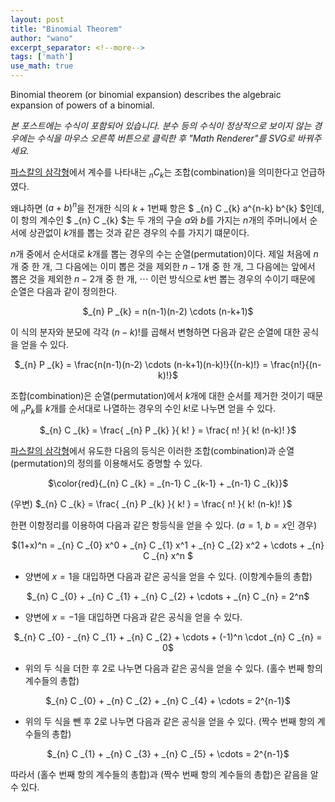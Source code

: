 ```yaml
---
layout: post
title: "Binomial Theorem"
author: "wano"
excerpt_separator: <!--more-->
tags: ['math']
use_math: true
---
```


Binomial theorem (or binomial expansion) describes the algebraic expansion of powers of a binomial.<!--more-->

*본 포스트에는 수식이 포함되어 있습니다. 분수 등의 수식이 정상적으로 보이지 않는 경우에는 수식을 마우스 오른쪽 버튼으로 클릭한 후 "Math Renderer"를 SVG로 바꿔주세요.*

[파스칼의 삼각형](https://cgvfxmath.github.io/2023-03-20/pascal-triangle)에서 계수를 나타내는 $_{n} C _{k}$는 조합(combination)을 의미한다고 언급하였다.

왜냐하면 $(a+b)^n$을 전개한 식의 $k+1$번째 항은 $ _{n} C _{k} a^{n-k} b^{k} $인데, 이 항의 계수인 $ _{n} C _{k} $는 두 개의 구슬 $a$와 $b$를 가지는 $n$개의 주머니에서 순서에 상관없이 $k$개를 뽑는 것과 같은 경우의 수를 가지기 떄문이다.

$n$개 중에서 순서대로 $k$개를 뽑는 경우의 수는 순열(permutation)이다. 제일 처음에 $n$개 중 한 개, 그 다음에는 이미 뽑은 것을 제외한 $n-1$개 중 한 개, 그 다음에는 앞에서 뽑은 것을 제외한 $n-2$개 중 한 개, $\cdots$ 이런 방식으로 $k$번 뽑는 경우의 수이기 때문에 순열은 다음과 같이 정의한다.

<p style="text-align: center;">$_{n} P _{k} = n(n-1)(n-2) \cdots (n-k+1)$</p>

이 식의 분자와 분모에 각각 $(n-k)!$를 곱해서 변형하면 다음과 같은 순열에 대한 공식을 얻을 수 있다.

<p style="text-align: center;">$_{n} P _{k} = \frac{n(n-1)(n-2) \cdots (n-k+1)(n-k)!}{(n-k)!} = \frac{n!}{(n-k)!}$</p>

조합(combination)은 순열(permutation)에서 $k$개에 대한 순서를 제거한 것이기 때문에 $_{n} P _{k}$를 $k$개를 순서대로 나열하는 경우의 수인 $k!$로 나누면 얻을 수 있다.

<p style="text-align: center;">$_{n} C _{k} = \frac{ _{n} P _{k} }{ k! } = \frac{ n! }{ k! (n-k)! }$</p>

[파스칼의 삼각형](https://cgvfxmath.github.io/2023-03-20/pascal-triangle)에서 유도한 다음의 등식은 이러한 조합(combination)과 순열(permutation)의 정의를 이용해서도 증명할 수 있다.

<p style="text-align: center;">$\color{red}{_{n} C _{k} = _{n-1} C _{k-1} + _{n-1} C _{k}}$</p>

(우변) $_{n} C _{k} = \frac{ _{n} P _{k} }{ k! } = \frac{ n! }{ k! (n-k)! }$

한편 이항정리를 이용하여 다음과 같은 항등식을 얻을 수 있다. ($a=1$, $b=x$인 경우)
<p style="text-align: center;">$(1+x)^n = _{n} C _{0} x^0 + _{n} C _{1} x^1 + _{n} C _{2} x^2 + \cdots + _{n} C _{n} x^n $</p>

* 양변에 $x=1$을 대입하면 다음과 같은 공식을 얻을 수 있다. (이항계수들의 총합)
<p style="text-align: center;">$_{n} C _{0} + _{n} C _{1} + _{n} C _{2} + \cdots + _{n} C _{n} = 2^n$</p>

* 양변에 $x=-1$을 대입하면 다음과 같은 공식을 얻을 수 있다.
<p style="text-align: center;">$_{n} C _{0} - _{n} C _{1} + _{n} C _{2} + \cdots + (-1)^n \cdot _{n} C _{n} = 0$</p>

* 위의 두 식을 더한 후 2로 나누면 다음과 같은 공식을 얻을 수 있다. (홀수 번째 항의 계수들의 총합)
<p style="text-align: center;">$_{n} C _{0} + _{n} C _{2} + _{n} C _{4} + \cdots = 2^{n-1}$</p>

* 위의 두 식을 뺀 후 2로 나누면 다음과 같은 공식을 얻을 수 있다. (짝수 번째 항의 계수들의 총합)
<p style="text-align: center;">$_{n} C _{1} + _{n} C _{3} + _{n} C _{5} + \cdots = 2^{n-1}$</p>

따라서 (홀수 번째 항의 계수들의 총합)과 (짝수 번째 항의 계수들의 총합)은 같음을 알 수 있다.

